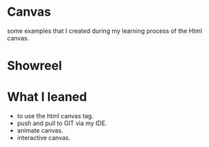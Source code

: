 # Canvas
some examples that I created during my learning process of the Html canvas.

# Showreel

<canvas></canvas>
<script src="canvasBounceInteractive.js"></script>

# What I leaned
* to use the html canvas tag.
* push and pull to GIT via my IDE.
* animate canvas.
* interactive canvas.